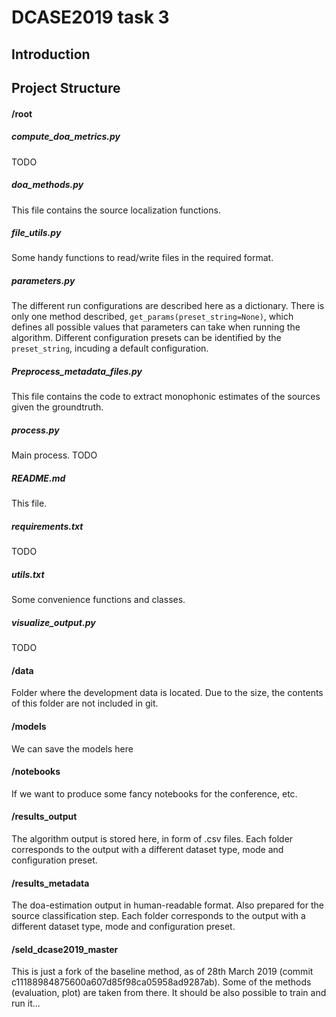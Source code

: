 DCASE2019 task 3 
======

Introduction
-----------------


Project Structure
-----------------

#### /root

##### compute_doa_metrics.py
TODO

##### doa_methods.py
This file contains the source localization functions.

##### file_utils.py
Some handy functions to read/write files in the required format.

##### parameters.py
The different run configurations are described here as a dictionary.
There is only one method described, `get_params(preset_string=None)`, which
defines all possible values that  parameters can take when running the 
algorithm.
Different configuration presets can be identified by the `preset_string`,
incuding a default configuration.

##### Preprocess_metadata_files.py
This file contains the code to extract monophonic estimates of the sources
given the groundtruth.

##### process.py
Main process.
TODO

##### README.md
This file.

##### requirements.txt
TODO

##### utils.txt
Some convenience functions and classes.

##### visualize_output.py
TODO

#### /data
Folder where the development data is located. 
Due to the size, the contents of this folder are not included in git.

#### /models
We can save the models here

#### /notebooks
If we want to produce some fancy notebooks for the conference, etc.

#### /results_output
The algorithm output is stored here, in form of .csv files.
Each folder corresponds to the output with a different dataset type, mode and
configuration preset.

#### /results_metadata
The doa-estimation output in human-readable format.
Also prepared for the source classification step.
Each folder corresponds to the output with a different dataset type, mode and
configuration preset.

#### /seld_dcase2019_master
This is just a fork of the baseline method, as of 28th March 2019 
(commit c11188984875600a607d85f98ca05958ad9287ab).
Some of the methods (evaluation, plot) are taken from there. 
It should be also possible to train and run it...